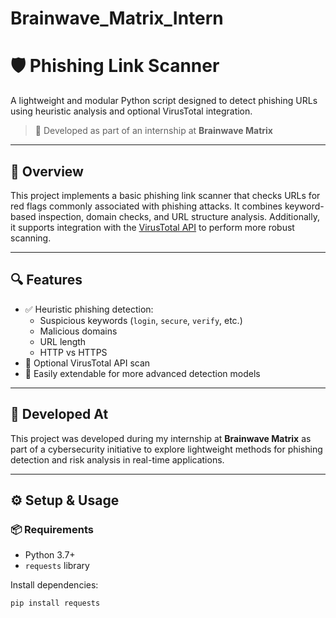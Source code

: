 # Brainwave_Matrix_Intern
# 🛡️ Phishing Link Scanner

A lightweight and modular Python script designed to detect phishing URLs using heuristic analysis and optional VirusTotal integration.

> 🚀 Developed as part of an internship at **Brainwave Matrix**

---

## 📌 Overview

This project implements a basic phishing link scanner that checks URLs for red flags commonly associated with phishing attacks. It combines keyword-based inspection, domain checks, and URL structure analysis. Additionally, it supports integration with the [VirusTotal API](https://developers.virustotal.com/) to perform more robust scanning.

---

## 🔍 Features

- ✅ Heuristic phishing detection:
  - Suspicious keywords (`login`, `secure`, `verify`, etc.)
  - Malicious domains
  - URL length
  - HTTP vs HTTPS
- 🧪 Optional VirusTotal API scan
- 🧩 Easily extendable for more advanced detection models

---

## 🧠 Developed At

This project was developed during my internship at **Brainwave Matrix** as part of a cybersecurity initiative to explore lightweight methods for phishing detection and risk analysis in real-time applications.

---

## ⚙️ Setup & Usage

### 📦 Requirements

- Python 3.7+
- `requests` library

Install dependencies:

```bash
pip install requests

